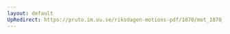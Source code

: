 ```yaml
---
layout: default
UpRedirect: https://pruto.im.uu.se/riksdagen-motions-pdf/1870/mot_1870__ak__165/mot_1870__ak__165-002.pdf
---
```


